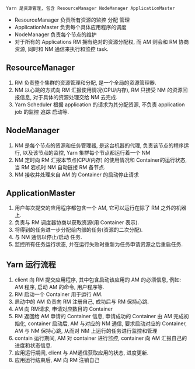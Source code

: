 `Yarn 是资源管理, 包含 ResourceManager NodeManager ApplicationMaster`

* ResourceManager 负责所有资源的监控 分配 管理
* ApplicationMaster 负责每个具体应用程序的调度
* NodeManager 负责每个节点的维护
* 对于所有的 Applications RM 拥有绝对的资源分配权, 而 AM 则会和 RM 协商资源, 同时和 NM 通信来执行和监控 task.

## ResourceManager

1. RM 负责整个集群的资源管理和分配, 是一个全局的资源管理器.
2. NM 以心跳的方式向 RM 汇报使用情况(CPU/内存), RM 只接受 NM 的资源回报信息, 对于具体的资源处理交给 NM 去完成.
3. Yarn Scheduler 根据 application 的请求为其分配资源, 不负责 application job 的监控 追踪 启动等.

## NodeManager

1. NM 是每个节点的资源和任务管理器, 是这台机器的代理, 负责该节点的程序运行, 以及该节点的监控, Yarn 集群每个节点都运行着一个 NM
2. NM 定时向 RM 汇报本节点(CPU/内存) 的使用情况和 Container的运行状态, 当 RM 宕机时 NM 自动链接 RM 备节点.
3. NM 接收并处理来自 AM 的 Container 的启动停止请求

## ApplicationMaster

1. 用户每次提交的应用程序都包含一个 AM, 它可以运行在除了 RM 之外的机器上.
2. 负责与 RM 调度器协商以获取资源(用 Container 表示).
3. 将得到的任务进一步分配给内部的任务(资源的二次分配).
4. 与 NM 通信以停止/启动 任务.
5. 监控所有任务运行状态, 并在运行失败时重新为任务申请资源之后重启任务.

## Yarn 运行流程

1. client 向 RM 提交应用程序, 其中包含启动该应用的 AM 的必须信息, 例如: AM 程序, 启动 AM 的命令, 用户程序等.
2. RM 启动一个 Container 用于运行 AM.
3. 启动中的 AM 负责向 RM 注册自己, 成功后与 RM 保持心跳.
4. AM 向 RM请求, 申请对应数目的 Container
5. RM 返回给 AM 申请的 Container 信息, 申请成功的 Container 由 AM 完成初始化, container 启动后, AM 与对应的 NM 通信, 要求启动对应的 Container, AM 与 NM 保持心跳,
   从而对 NM 上运行的任务进行监控和管理
6. contain 运行期间, AM 对 container 进行监控, container 向 AM 汇报自己的进度和状态信息.
7. 应用运行期间, client 与 AM通信获取应用的状态, 进度更新.
8. 应用运行结束后, AM 向 RM 注销自己